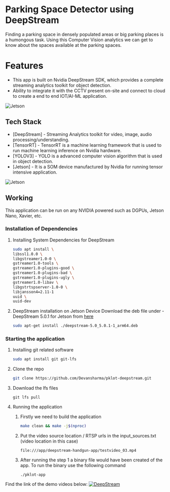 # Parking Space Detector using DeepStream

Finding a parking space in densely populated areas or big parking places is a humongous task. Using this Computer Vision analytics we can get to know about the spaces available at the parking spaces.

# Features

- This app is built on Nvidia DeepStream SDK, which provides a complete streaming analytics toolkit for object detection.
- Ability to integrate it with the CCTV present on-site and connect to cloud to create a end to end IOT/AI-ML application.

![Jetson](https://i.imgur.com/KlJF1Aj.png)

## Tech Stack

- [DeepStream] - Streaming Analytics toolkit for video, image, audio processing/understanding.
- [TensorRT] - TensorRT is a machine learning framework that is used to run machine learning inference on Nvidia hardware.
- [YOLOV3] - YOLO is a advanced computer vision algorithm that is used in object detection.
- [Jetson] - It is a SOM device manufactured by Nvidia for running tensor intensive application.

![Jetson](https://i.imgur.com/eCMj2EV.jpg)

## Working
This application can be run on any NVIDIA powered such as DGPUs, Jetson Nano, Xavier, etc.

### Installation of Dependencies
1. Installing System Dependencies for DeepStream
    ```sh
    sudo apt install \
    libssl1.0.0 \
    libgstreamer1.0-0 \
    gstreamer1.0-tools \
    gstreamer1.0-plugins-good \
    gstreamer1.0-plugins-bad \
    gstreamer1.0-plugins-ugly \
    gstreamer1.0-libav \
    libgstrtspserver-1.0-0 \
    libjansson4=2.11-1
    uuid \
    uuid-dev
    ```
2. DeepStream installation on Jetson Device
Download the deb file under - DeepStream 5.0.1 for Jetson from [here](https://developer.nvidia.com/deepstream-getting-started)

    ```sh
    sudo apt-get install ./deepstream-5.0_5.0.1-1_arm64.deb
    ```

### Starting the application
1. Installing git related software
    ```sh
    sudo apt install git git-lfs
    ```
2. Clone the repo
    ```sh
    git clone https://github.com/Devansharma/pklot-deepstream.git
    ```
3. Download the lfs files
    ```
    git lfs pull
    ```
4. Running the application

    1. Firstly we need to build the application
        ```sh
        make clean && make -j$(nproc)
        ```
    2. Put the video source location / RTSP urls in the input_sources.txt (video location in this case)
        ```
        file:///app/deepstream-handgun-app/testvideo_03.mp4
        ```
    3. After running the step 1 a binary file would have been created of the app. To run the binary use the following command
        ```
        ./pklot-app
        ```
Find the link of the demo videos below:
[![DeepStream](https://i.imgur.com/z1mQUB9.png)](https://youtu.be/GWQ4kVhxSko)
